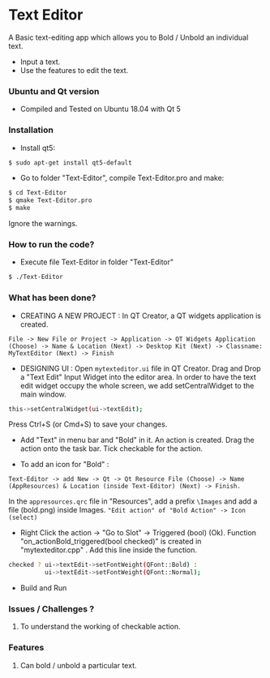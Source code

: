 # Text Editor

A Basic text-editing app which allows you to  Bold / Unbold an individual text.

  - Input a text.
  - Use the features to edit the text.

### Ubuntu and Qt version

  - Compiled and Tested on Ubuntu 18.04 with Qt 5

### Installation
* Install qt5:
```sh
$ sudo apt-get install qt5-default
```
* Go to folder "Text-Editor", compile Text-Editor.pro and make:
```sh
$ cd Text-Editor
$ qmake Text-Editor.pro
$ make
```
Ignore the warnings. 

### How to run the code?

* Execute file Text-Editor in folder "Text-Editor"
```sh
$ ./Text-Editor
```

### What has been done?

* CREATING A NEW PROJECT : 
In QT Creator, a QT widgets application is created.

`File -> New File or Project -> Application -> QT Widgets Application (Choose) -> Name & Location (Next) -> Desktop Kit (Next) -> Classname: MyTextEditor (Next) -> Finish`

* DESIGNING UI : 
Open `mytexteditor.ui` file in QT Creator. Drag and Drop a "Text Edit" Input Widget into the editor area. In order to have the text edit widget occupy the whole screen, we add setCentralWidget to the main window.

```sh
this->setCentralWidget(ui->textEdit);
```
Press Ctrl+S (or Cmd+S) to save your changes.

* Add "Text" in menu bar and "Bold" in it. An action is created. Drag the action onto the task bar. Tick checkable for the action.

* To add an icon for "Bold" : 

``Text-Editor -> add New -> Qt -> Qt Resource File (Choose) -> Name (AppResources) & Location (inside Text-Editor) (Next) -> Finish.``

In the `appresources.qrc` file in "Resources", add a prefix `\Images` and add a file (bold.png) inside Images.
``"Edit action" of "Bold Action" -> Icon (select)``

* Right Click the action -> "Go to Slot" -> Triggered (bool) (Ok). Function "on_actionBold_triggered(bool checked)" is created in "mytexteditor.cpp" . Add this line inside the function. 

```sh
checked ? ui->textEdit->setFontWeight(QFont::Bold) :
          ui->textEdit->setFontWeight(QFont::Normal);
```
 
* Build and Run

### Issues / Challenges ? 

1. To understand the working of checkable action.

### Features 

1. Can bold / unbold a particular text.